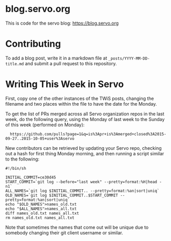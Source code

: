 # blog.servo.org

This is code for the servo blog: https://blog.servo.org

# Contributing

To add a blog post, write it in a markdown file at `_posts/YYYY-MM-DD-title.md`
and submit a pull request to this repository.

# Writing This Week in Servo

First, copy one of the other instances of the TWiS posts, changing the filename and two
places within the file to have the date for the Monday.

To get the list of PRs merged across all Servo organization repos in the last week, do the following query, using
the Monday of last week to the Sunday of this week (performed on Monday):
```
  https://github.com/pulls?page=1&q=is%3Apr+is%3Amerged+closed%3A2015-09-27..2015-10-05+user%3Aservo
```

New contributors can be retrieved by updating your Servo repo, checking out a hash for first thing
Monday morning, and then running a script similar to the following:

```
#!/bin/sh

INITIAL_COMMIT=ce30d45
START_COMMIT=`git log --before="last week" --pretty=format:%H|head -n1`
ALL_NAMES=`git log $INITIAL_COMMIT.. --pretty=format:%an|sort|uniq`
OLD_NAMES=`git log $INITIAL_COMMIT..$START_COMMIT --pretty=format:%an|sort|uniq`
echo "$OLD_NAMES">names_old.txt
echo "$ALL_NAMES">names_all.txt
diff names_old.txt names_all.txt
rm names_old.txt names_all.txt
```

Note that sometimes the names that come out will be unique due to somebody changing their
git client username or similar.
